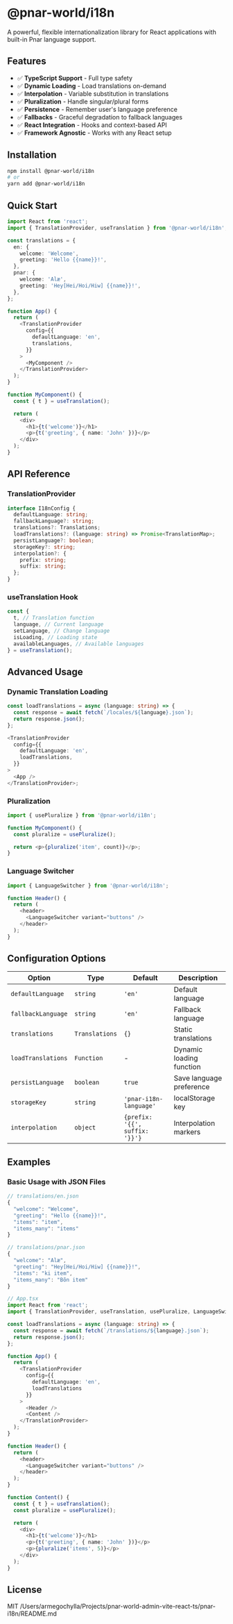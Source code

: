 # @pnar-world/i18n

A powerful, flexible internationalization library for React applications with built-in Pnar language support.

## Features

- ✅ **TypeScript Support** - Full type safety
- ✅ **Dynamic Loading** - Load translations on-demand
- ✅ **Interpolation** - Variable substitution in translations
- ✅ **Pluralization** - Handle singular/plural forms
- ✅ **Persistence** - Remember user's language preference
- ✅ **Fallbacks** - Graceful degradation to fallback languages
- ✅ **React Integration** - Hooks and context-based API
- ✅ **Framework Agnostic** - Works with any React setup

## Installation

```bash
npm install @pnar-world/i18n
# or
yarn add @pnar-world/i18n
```

## Quick Start

```typescript
import React from 'react';
import { TranslationProvider, useTranslation } from '@pnar-world/i18n';

const translations = {
  en: {
    welcome: 'Welcome',
    greeting: 'Hello {{name}}!',
  },
  pnar: {
    welcome: 'Alæ',
    greeting: 'Hey[Hei/Hoi/Hiw] {{name}}!',
  },
};

function App() {
  return (
    <TranslationProvider
      config={{
        defaultLanguage: 'en',
        translations,
      }}
    >
      <MyComponent />
    </TranslationProvider>
  );
}

function MyComponent() {
  const { t } = useTranslation();

  return (
    <div>
      <h1>{t('welcome')}</h1>
      <p>{t('greeting', { name: 'John' })}</p>
    </div>
  );
}
```

## API Reference

### TranslationProvider

```typescript
interface I18nConfig {
  defaultLanguage: string;
  fallbackLanguage?: string;
  translations?: Translations;
  loadTranslations?: (language: string) => Promise<TranslationMap>;
  persistLanguage?: boolean;
  storageKey?: string;
  interpolation?: {
    prefix: string;
    suffix: string;
  };
}
```

### useTranslation Hook

```typescript
const {
  t, // Translation function
  language, // Current language
  setLanguage, // Change language
  isLoading, // Loading state
  availableLanguages, // Available languages
} = useTranslation();
```

## Advanced Usage

### Dynamic Translation Loading

```typescript
const loadTranslations = async (language: string) => {
  const response = await fetch(`/locales/${language}.json`);
  return response.json();
};

<TranslationProvider
  config={{
    defaultLanguage: 'en',
    loadTranslations,
  }}
>
  <App />
</TranslationProvider>;
```

### Pluralization

```typescript
import { usePluralize } from '@pnar-world/i18n';

function MyComponent() {
  const pluralize = usePluralize();

  return <p>{pluralize('item', count)}</p>;
}
```

### Language Switcher

```typescript
import { LanguageSwitcher } from '@pnar-world/i18n';

function Header() {
  return (
    <header>
      <LanguageSwitcher variant="buttons" />
    </header>
  );
}
```

## Configuration Options

| Option             | Type           | Default                        | Description              |
| ------------------ | -------------- | ------------------------------ | ------------------------ |
| `defaultLanguage`  | `string`       | `'en'`                         | Default language         |
| `fallbackLanguage` | `string`       | `'en'`                         | Fallback language        |
| `translations`     | `Translations` | `{}`                           | Static translations      |
| `loadTranslations` | `Function`     | -                              | Dynamic loading function |
| `persistLanguage`  | `boolean`      | `true`                         | Save language preference |
| `storageKey`       | `string`       | `'pnar-i18n-language'`         | localStorage key         |
| `interpolation`    | `object`       | `{prefix: '{{', suffix: '}}'}` | Interpolation markers    |

## Examples

### Basic Usage with JSON Files

```typescript
// translations/en.json
{
  "welcome": "Welcome",
  "greeting": "Hello {{name}}!",
  "items": "item",
  "items_many": "items"
}

// translations/pnar.json
{
  "welcome": "Alæ",
  "greeting": "Hey[Hei/Hoi/Hiw] {{name}}!",
  "items": "ki item",
  "items_many": "Bõn item"
}

// App.tsx
import React from 'react';
import { TranslationProvider, useTranslation, usePluralize, LanguageSwitcher } from '@pnar-world/i18n';

const loadTranslations = async (language: string) => {
  const response = await fetch(`/translations/${language}.json`);
  return response.json();
};

function App() {
  return (
    <TranslationProvider
      config={{
        defaultLanguage: 'en',
        loadTranslations
      }}
    >
      <Header />
      <Content />
    </TranslationProvider>
  );
}

function Header() {
  return (
    <header>
      <LanguageSwitcher variant="buttons" />
    </header>
  );
}

function Content() {
  const { t } = useTranslation();
  const pluralize = usePluralize();

  return (
    <div>
      <h1>{t('welcome')}</h1>
      <p>{t('greeting', { name: 'John' })}</p>
      <p>{pluralize('items', 5)}</p>
    </div>
  );
}
```

## License

MIT</content>
<parameter name="filePath">/Users/armegochylla/Projects/pnar-world-admin-vite-react-ts/pnar-i18n/README.md
